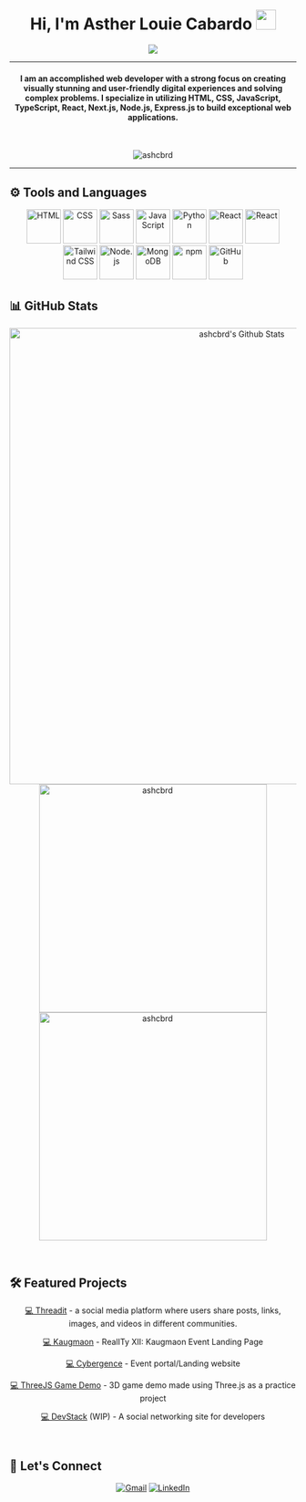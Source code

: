 <h1 align="center"> Hi, I'm Asther Louie Cabardo <img src="https://media.giphy.com/media/hvRJCLFzcasrR4ia7z/giphy.gif" width="35"></h1>
<p align="center">
  <a href="https://github.com/DenverCoder1/readme-typing-svg"><img src="https://readme-typing-svg.herokuapp.com?lines=Information+Technology+Student;Software+Technologies;Front-End+Web+Development;Nighthawk+•+Nyctophile+•+Nightjar&center=true&width=500&height=50"></a>
</p>

<hr/>

<h4 align="center">I am an accomplished web developer with a strong focus on creating visually stunning and user-friendly digital experiences and solving complex problems. I specialize in utilizing HTML, CSS, JavaScript, TypeScript, React, Next.js, Node.js, Express.js to build exceptional web applications.</h4>

<br>

<p align="center">
  <img src="https://komarev.com/ghpvc/?username=ashcbrd&label=Profile%20views&color=0e75b6&style=plastic" alt="ashcbrd" />
</p>

<hr/>

## ⚙️ Tools and Languages

<p align="center">
  <img src="https://cdn.iconscout.com/icon/premium/png-256-thumb/html5-3-502526.png" alt="HTML" width="60px"/>
  <img src="https://cdn.iconscout.com/icon/free/png-256/css-131-722685.png" alt="CSS" width="60px"/>
  <img src="https://cdn.iconscout.com/icon/free/png-256/sass-2752078-2284895.png" alt="Sass" width="60px"/>
  <img src="https://cdn.iconscout.com/icon/free/png-256/javascript-2752148-2284965.png" alt="JavaScript" width="60px"/>
  <img src="https://cdn.iconscout.com/icon/free/png-256/python-2-226051.png" alt="Python" width="60px"/>
  <img src="https://cdn4.iconfinder.com/data/icons/logos-3/600/React.js_logo-512.png" alt="React" width="60px"/>
  <img src="https://cdn3.iconfinder.com/data/icons/teenyicons-outline-vol-2/15/nextjs-1024.png" alt="React" width="60px"/>
  <img src="https://upload.wikimedia.org/wikipedia/commons/thumb/d/d5/Tailwind_CSS_Logo.svg/1024px-Tailwind_CSS_Logo.svg.png" alt="Tailwind CSS" width="60px"/>
  <img src="https://cdn.iconscout.com/icon/free/png-256/node-js-1-1174935.png" alt="Node.js" width="60px"/>
  <img src="https://cdn.iconscout.com/icon/free/png-256/mongodb-3521676-2945120.png" alt="MongoDB" width="60px"/>
  <img src="https://cdn.iconscout.com/icon/free/png-256/npm-226037.png" alt="npm" width="60px"/>
  <img src="https://cdn.iconscout.com/icon/free/png-256/github-1521500-1288242.png" alt="GitHub" width="60px"/>
</p>

## 📊 GitHub Stats 

<p align="center">
  <a href="https://github.com/ryo-ma/github-profile-trophy"><img alt="ashcbrd's Github Stats" src="https://github-profile-trophy.vercel.app/?username=ashcbrd&theme=onedark&row=1" width="800px"/></a>
  <br/>
  <img src="https://github-readme-stats.vercel.app/api/top-langs?username=ashcbrd&show_icons=true&locale=en&layout=compact&theme=onedark" alt="ashcbrd" width="400px"/>
  <img src="https://github-readme-streak-stats.herokuapp.com/?user=ashcbrd&theme=onedark" alt="ashcbrd" width="400px"/>
  <br/>
</p>

<br/>

## 🛠 Featured Projects

<p align="center">
  <p align="center"><a href="https://github.com/ashcbrd/threadit">💻 Threadit</a> - a social media platform where users share posts, links, images, and videos in different communities.</p> 
  <p align="center"><a href="https://github.com/Blankeos/akwe-landing">💻 Kaugmaon</a> - RealITy XII: Kaugmaon Event Landing Page</p>
  <p align="center"><a href="https://github.com/Blankeos/kaugmaon">💻 Cybergence</a> - Event portal/Landing website</p>
  <p align="center"><a href="https://github.com/ashcbrd/threejs-game-demo">💻 ThreeJS Game Demo</a> - 3D game demo made using Three.js as a practice project</p>
   <p align="center"><a href="https://github.com/ashcbrd/DevStack">💻 DevStack</a> (WIP) - A social networking site for developers</p>
</p>

<br/>

## 🤝 Let's Connect

<p align="center">
  <a href="mailto:cabardoash@gmail.com"><img src="https://img.icons8.com/bubbles/50/000000/gmail.png" alt="Gmail"/></a>
  <a href="https://www.linkedin.com/in/ashcbrd/"><img src="https://img.icons8.com/bubbles/50/000000/linkedin.png" alt="LinkedIn"/></a>
</p>
